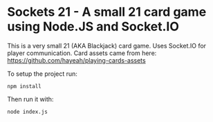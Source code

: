 # Sockets 21 - A small 21 card game using Node.JS and Socket.IO

This is a very small 21 (AKA Blackjack) card game.
Uses Socket.IO for player communication.
Card assets came from here: https://github.com/hayeah/playing-cards-assets

To setup the project run:

``
npm install
``

Then run it with:

``
node index.js
``
